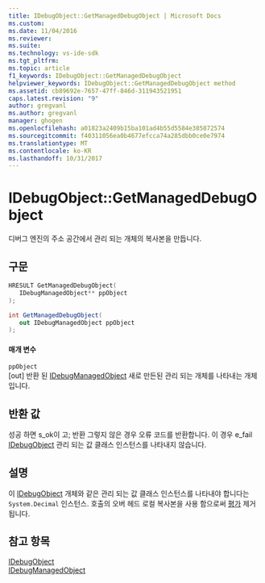 ```yaml
---
title: IDebugObject::GetManagedDebugObject | Microsoft Docs
ms.custom: 
ms.date: 11/04/2016
ms.reviewer: 
ms.suite: 
ms.technology: vs-ide-sdk
ms.tgt_pltfrm: 
ms.topic: article
f1_keywords: IDebugObject::GetManagedDebugObject
helpviewer_keywords: IDebugObject::GetManagedDebugObject method
ms.assetid: cb89692e-7657-47ff-846d-311943521951
caps.latest.revision: "9"
author: gregvanl
ms.author: gregvanl
manager: ghogen
ms.openlocfilehash: a01823a2409b15ba101ad4b55d5584e385872574
ms.sourcegitcommit: f40311056ea0b4677efcca74a285dbb0ce0e7974
ms.translationtype: MT
ms.contentlocale: ko-KR
ms.lasthandoff: 10/31/2017
---
```

# <a name="idebugobjectgetmanageddebugobject"></a>IDebugObject::GetManagedDebugObject
디버그 엔진의 주소 공간에서 관리 되는 개체의 복사본을 만듭니다.  
  
## <a name="syntax"></a>구문  
  
```cpp  
HRESULT GetManagedDebugObject(   
   IDebugManagedObject** ppObject  
);  
```  
  
```csharp  
int GetManagedDebugObject(  
   out IDebugManagedObject ppObject  
);  
```  
  
#### <a name="parameters"></a>매개 변수  
 `ppObject`  
 [out] 반환 된 [IDebugManagedObject](../../../extensibility/debugger/reference/idebugmanagedobject.md) 새로 만든된 관리 되는 개체를 나타내는 개체입니다.  
  
## <a name="return-value"></a>반환 값  
 성공 하면 s_ok이 고; 반환 그렇지 않은 경우 오류 코드를 반환합니다. 이 경우 e_fail [IDebugObject](../../../extensibility/debugger/reference/idebugobject.md) 관리 되는 값 클래스 인스턴스를 나타내지 않습니다.  
  
## <a name="remarks"></a>설명  
 이 [IDebugObject](../../../extensibility/debugger/reference/idebugobject.md) 개체와 같은 관리 되는 값 클래스 인스턴스를 나타내야 합니다는 `System.Decimal` 인스턴스. 호출의 오버 헤드 로컬 복사본을 사용 함으로써 [평가](../../../extensibility/debugger/reference/idebugfunctionobject-evaluate.md) 제거 됩니다.  
  
## <a name="see-also"></a>참고 항목  
 [IDebugObject](../../../extensibility/debugger/reference/idebugobject.md)   
 [IDebugManagedObject](../../../extensibility/debugger/reference/idebugmanagedobject.md)